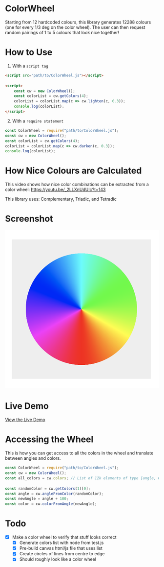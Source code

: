 # ColorWheel

Starting from 12 hardcoded colours, this library generates 12288 colours (one for every 1/3 deg on the color wheel). The user can then request random pairings of 1 to 5 colours that look nice together!

# How to Use

1. With a `script tag`

```html
<script src="path/to/ColorWheel.js"></script>

<script>
    const cw = new ColorWheel();
    const colorList = cw.getColors(4);
    colorList = colorList.map(c => cw.lighten(c, 0.3));
    console.log(colorList);
</script>
```

2. With a `require statement`

```js
const ColorWheel = require("path/to/ColorWheel.js");
const cw = new ColorWheel();
const colorList = cw.getColors(4);
colorList = colorList.map(c => cw.darken(c, 0.3));
console.log(colorList);
```

# How Nice Colours are Calculated

This video shows how nice color combinations can be extracted from a color wheel: https://youtu.be/_2LLXnUdUIc?t=143

This library uses: Complementary, Triadic, and Tetradic

# Screenshot

[![](./screenshot.png)](https://strawstack.github.io/ColorWheel/)

# Live Demo

[View the Live Demo](https://strawstack.github.io/ColorWheel/)

# Accessing the Wheel

This is how you can get access to all the colors in the wheel and translate between angles and colors.

```js
const ColorWheel = require("path/to/ColorWheel.js");
const cw = new ColorWheel();
const all_colors = cw.colors; // List of 12k elements of type [angle, Color] where angle is 0 to 360

const randomColor = cw.getColors(1)[0];
const angle = cw.angleFromColor(randomColor);
const newAngle = angle + 100;
const color = cw.colorFromAngle(newAngle);
```

# Todo

- [x] Make a color wheel to verify that stuff looks correct
    - [x] Generate colors list with node from test.js
    - [x] Pre-build canvas html/js file that uses list
    - [x] Create circles of lines from centre to edge
    - [x] Should roughly look like a color wheel
